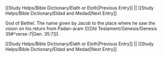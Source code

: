 [[Study Helps/Bible Dictionary/Elath or Eloth|Previous Entry]]  ||  [[Study Helps/Bible Dictionary/Eldad and Medad|Next Entry]]

 God of Bethel. The name given by Jacob to the place where he saw the vision on his return from Padan-aram ([[Old Testament/Genesis/Genesis 35#^verse-7|Gen. 35:7]]).

[[Study Helps/Bible Dictionary/Elath or Eloth|Previous Entry]]  ||  [[Study Helps/Bible Dictionary/Eldad and Medad|Next Entry]]